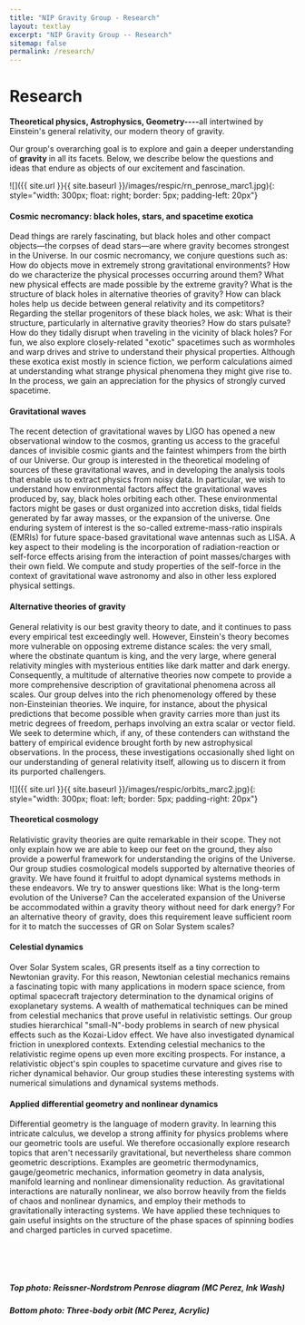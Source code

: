 ```yaml
---
title: "NIP Gravity Group - Research"
layout: textlay
excerpt: "NIP Gravity Group -- Research"
sitemap: false
permalink: /research/
---
```


# Research

<b> Theoretical physics, Astrophysics, Geometry----</b>all intertwined by Einstein's general relativity, our modern theory of gravity.

Our group's overarching goal is to explore and gain a deeper understanding of <b> gravity </b> in all its facets. Below, we describe below the questions and ideas that endure as objects of our excitement and fascination.

![]({{ site.url }}{{ site.baseurl }}/images/respic/rn_penrose_marc1.jpg){: style="width: 300px; float: right; border: 5px; padding-left: 20px"}

#### Cosmic necromancy: black holes, stars, and spacetime exotica

Dead things are rarely fascinating, but black holes and other compact objects—the corpses of dead stars—are where gravity becomes strongest in the Universe. In our cosmic necromancy, we conjure questions such as: How do objects move in extremely strong gravitational environments? How do we characterize the physical processes occurring around them? What new physical effects are made possible by the extreme gravity? What is the structure of black holes in alternative theories of gravity? How can black holes help us decide between general relativity and its competitors? Regarding the stellar progenitors of these black holes, we ask: What is their structure, particularly in alternative gravity theories? How do stars pulsate? How do they tidally disrupt when traveling in the vicinity of black holes? For fun, we also explore closely-related "exotic" spacetimes such as wormholes and warp drives and strive to understand their physical properties. Although these exotica exist mostly in science fiction, we perform calculations aimed at understanding what strange physical phenomena they might give rise to. In the process, we gain an appreciation for the physics of strongly curved spacetime.

#### Gravitational waves

The recent detection of gravitational waves by LIGO has opened a new observational window to the cosmos, granting us access to the graceful dances of invisible cosmic giants and the faintest whimpers from the birth of our Universe. Our group is interested in the theoretical modeling of sources of these gravitational waves, and in developing the analysis tools that enable us to extract physics from noisy data. In particular, we wish to understand how environmental factors affect the gravitational waves produced by, say, black holes orbiting each other. These environmental factors might be gases or dust organized into accretion disks, tidal fields generated by far away masses, or the expansion of the universe. One enduring system of interest is the so-called extreme-mass-ratio inspirals (EMRIs) for future space-based gravitational wave antennas such as LISA. A key aspect to their modeling is the incorporation of radiation-reaction or self-force effects arising from the interaction of point masses/charges with their own field. We compute and study properties of the self-force in the context of gravitational wave astronomy and also in other less explored physical settings. 

#### Alternative theories of gravity

General relativity is our best gravity theory to date, and it continues to pass every empirical test exceedingly well. However, Einstein's theory becomes more vulnerable on opposing extreme distance scales: the very small, where the obstinate quantum is king, and the very large, where general relativity mingles with mysterious entities like dark matter and dark energy. Consequently, a multitude of alternative theories now compete to provide a more comprehensive description of gravitational phenomena across all scales. Our group delves into the rich phenomenology offered by these non-Einsteinian theories. We inquire, for instance, about the physical predictions that become possible when gravity carries more than just its metric degrees of freedom, perhaps involving an extra scalar or vector field. We seek to determine which, if any, of these contenders can withstand the battery of empirical evidence brought forth by new astrophysical observations. In the process, these investigations occasionally shed light on our understanding of general relativity itself, allowing us to discern it from its purported challengers.

![]({{ site.url }}{{ site.baseurl }}/images/respic/orbits_marc2.jpg){: style="width: 300px; float: left; border: 5px; padding-right: 20px"}

#### Theoretical cosmology

Relativistic gravity theories are quite remarkable in their scope. They not only explain how we are able to keep our feet on the ground, they also provide a powerful framework for understanding the origins of the Universe. Our group studies cosmological models supported by alternative theories of gravity. We have found it fruitful to adopt dynamical systems methods in these endeavors. We try to answer questions like: What is the long-term evolution of the Universe? Can the accelerated expansion of the Universe be accommodated within a gravity theory without need for dark energy? For an alternative theory of gravity, does this requirement leave sufficient room for it to match the successes of GR on Solar System scales? 

#### Celestial dynamics

Over Solar System scales, GR presents itself as a tiny correction to Newtonian gravity. For this reason, Newtonian celestial mechanics remains a fascinating topic with many applications in modern space science, from optimal spacecraft trajectory determination to the dynamical origins of exoplanetary systems. A wealth of mathematical techniques can be mined from celestial mechanics that prove useful in relativistic settings. Our group studies hierarchical "small-N"-body problems in search of new physical effects such as the Kozai-Lidov effect. We have also investigated dynamical friction in unexplored contexts. Extending celestial mechanics to the relativistic regime opens up even more exciting prospects. For instance, a relativistic object's spin couples to spacetime curvature and gives rise to richer dynamical behavior. Our group studies these interesting systems with numerical simulations and dynamical systems methods. 

#### Applied differential geometry and nonlinear dynamics

Differential geometry is the language of modern gravity. In learning this intricate calculus, we develop a strong affinity for physics problems where our geometric tools are useful. We therefore occasionally explore research topics that aren't necessarily gravitational, but nevertheless share common geometric descriptions. Examples are geometric thermodynamics, gauge/geometric mechanics, information geometry in data analysis, manifold learning and nonlinear dimensionality reduction. As gravitational interactions are naturally nonlinear, we also borrow heavily from the fields of chaos and nonlinear dynamics, and employ their methods to gravitationally interacting systems. We have applied these techniques to gain useful insights on the structure of the phase spaces of spinning bodies and charged particles in curved spacetime.  

<br>
<br>
<br>

##### _Top photo: Reissner-Nordstrom Penrose diagram (MC Perez, Ink Wash)_
##### _Bottom photo: Three-body orbit (MC Perez, Acrylic)_ 
